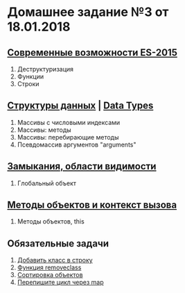 # Домашнее задание №3 от 18.01.2018

## [Современные возможности ES-2015](https://learn.javascript.ru/es-modern)
1. Деструктуризация
2. Функции
3. Строки

## [Структуры данных](https://learn.javascript.ru/data-structures) | [Data Types](http://javascript.info/data-types)
1. Массивы с числовыми индексами
2. Массивы: методы
3. Массивы: перебирающие методы
4. Псевдомассив аргументов "arguments"


## [Замыкания, области видимости](https://learn.javascript.ru/functions-closures)
1. Глобальный объект


## [Методы объектов и контекст вызова](https://learn.javascript.ru/objects-more)
1. Методы объектов, this

## Обязательные задачи
1. [Добавить класс в строку](<https://learn.javascript.ru/array-methods#добавить-класс-в-строку>)
1. [Функция removeclass](<https://learn.javascript.ru/array-methods#функция-removeclass>)
1. [Сортировка объектов](<https://learn.javascript.ru/array-methods#сортировка-объектов>)
1. [Перепишите цикл через map](<https://learn.javascript.ru/array-iteration#перепишите-цикл-через-map>)
